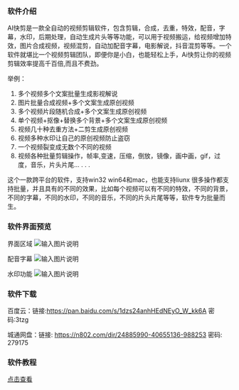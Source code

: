 ### 软件介绍

AI快剪是一款全自动的视频剪辑软件，包含剪辑，合成，去重，特效，配音，字幕，水印，后期处理，自动生成片头等等功能，可以用于视频搬运，给视频增加特效，图片合成视频，视频混剪，自动加配音字幕，电影解说，抖音混剪等等​。一个软件就堪比一个视频剪辑团队，即便你是小白，也能轻松上手，Ai快剪让你的视频剪辑效率提高千百倍​,而且不费劲。

举例：
1. 多个视频多个文案批量生成影视解说
2. 图片批量合成视频+多个文案生成原创视频
3. 多个视频片段随机合成+多个文案生成原创视频
4. 单个视频+抠像+替换多个背景+多个文案生成原创视频
5. 视频几十种去重方法+二剪生成原创视频
6. 视频多种水印让自己的原创视频防止盗窃
7. 一个视频裂变成无数个不同的视频
8. 视频各种批量剪辑操作，帧率,变速，压缩，倒放，镜像，画中画，gif，过度，音乐，片头片尾...
.
.
.

这个一款跨平台的软件，支持win32 win64和mac，也能支持liunx
很多操作都支持批量，并且具有的不同的效果，比如每个视频可以有不同的特效，不同的背景，不同的字幕，不同的水印，不同的音乐，不同的片头片尾等等，软件专为批量而生。

### 软件界面预览


界面区域
![输入图片说明](https://images.gitee.com/uploads/images/2020/0929/092110_6fffb430_1093073.png "屏幕截图.png")

配音字幕
![输入图片说明](https://images.gitee.com/uploads/images/2020/0911/230751_9b583ca7_1093073.png "屏幕截图.png")

水印功能
![输入图片说明](https://images.gitee.com/uploads/images/2020/0929/092308_fcdd219f_1093073.png "屏幕截图.png")


### 软件下载

百度云：链接:https://pan.baidu.com/s/1dzs24anhHEdNEyO_W_kk6A  密码:3tzg

城通网盘：链接: https://n802.com/dir/24885990-40655136-988253
密码: 279175

### 软件教程

[点击查看](https://gitee.com/fstongxue/fstongxue/wikis/%E5%85%A5%E9%97%A8%E6%95%99%E7%A8%8B?sort_id=2820748)
